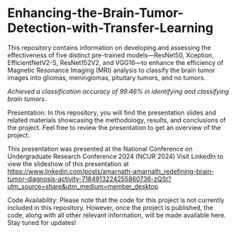# Enhancing-the-Brain-Tumor-Detection-with-Transfer-Learning
This repository contains information on developing and assessing the effectiveness of five distinct pre-trained models—ResNet50, Xception, EfficientNetV2-S, ResNet152V2, and VGG16—to enhance the efficiency of Magnetic Resonance Imaging (MRI) analysis to classify the brain tumor images into gliomas, meningiomas, pituitary tumors, and no tumors. 

*Achieved a classification accuracy of 99.46% in identifying and classifying brain tumors.*

Presentation:
In this repository, you will find the presentation slides and related materials showcasing the methodology, results, and conclusions of the project. Feel free to review the presentation to get an overview of the project.

This presentation was presented at the National Conference on Undergraduate Research Conference 2024 (NCUR 2024)
Visit LinkedIn to view the slideshow of this presentation at https://www.linkedin.com/posts/amarnath-amarnath_redefining-brain-tumor-diagnosis-activity-7184913224255860736-zQSt?utm_source=share&utm_medium=member_desktop

Code Availability:
Please note that the code for this project is not currently included in this repository. However, once the project is published, the code, along with all other relevant information, will be made available here. Stay tuned for updates!

